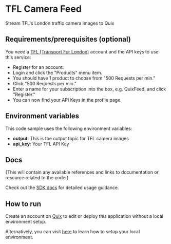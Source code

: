 # TFL Camera Feed

Stream TFL's London traffic camera images to Quix

## Requirements/prerequisites (optional)
	
You need a [TFL (Transport For London)](https://api-portal.tfl.gov.uk/) account and the API keys to use this service:
- Register for an account.
- Login and click the "Products" menu item.
- You should have 1 product to choose from "500 Requests per min."
- Click "500 Requests per min."
- Enter a name for your subscription into the box, e.g. QuixFeed, and click "Register."
- You can now find your API Keys in the profile page.

## Environment variables

This code sample uses the following environment variables:

- **output**: This is the output topic for TFL camera images
- **api_key**: Your TFL API Key

## Docs
{This will contain any available references and links to documentation or resource related to the code.}

Check out the [SDK docs](https://quix.ai/docs/sdk/introduction.html) for detailed usage guidance.

## How to run
Create an account on [Quix](https://portal.platform.quix.ai/self-sign-up?xlink=github) to edit or deploy this application without a local environment setup.

Alternatively, you can visit [here](https://quix.ai/docs/sdk/python-setup.html) to learn how to setup your local environment.